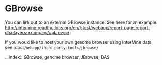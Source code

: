 GBrowse
================================

You can link out to an external GBrowse instance. See here for an example: http://intermine.readthedocs.org/en/latest/webapp/report-page/report-displayers-examples/#gbrowse

If you would like to host your own genome browser using InterMine data, see :doc:`/webapp/third-party-tools/jbrowse/`


.. index:: GBrowse, genome browser, JBrowse, DAS
